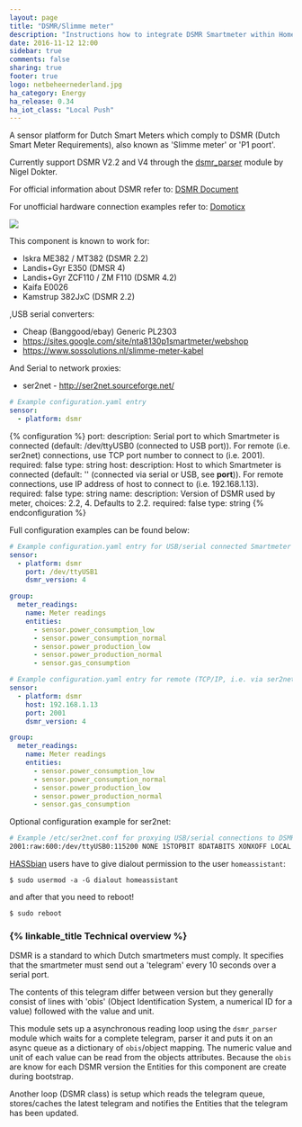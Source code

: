 ```yaml
---
layout: page
title: "DSMR/Slimme meter"
description: "Instructions how to integrate DSMR Smartmeter within Home Assistant."
date: 2016-11-12 12:00
sidebar: true
comments: false
sharing: true
footer: true
logo: netbeheernederland.jpg
ha_category: Energy
ha_release: 0.34
ha_iot_class: "Local Push"
---
```


A sensor platform for Dutch Smart Meters which comply to DSMR (Dutch Smart Meter Requirements), also known as 'Slimme meter' or 'P1 poort'.

Currently support DSMR V2.2 and V4 through the [dsmr_parser](https://github.com/ndokter/dsmr_parser) module by Nigel Dokter.

For official information about DSMR refer to: [DSMR Document](http://www.netbeheernederland.nl/themas/hotspot/hotspot-documenten/?dossierid=11010056&title=Slimme%20meter&onderdeel=Documenten)

For unofficial hardware connection examples refer to: [Domoticx](http://domoticx.com/p1-poort-slimme-meter-hardware/)

<p class='img'>
<img src='/images/screenshots/dsmr.png' />
</p>

This component is known to work for:

- Iskra ME382 / MT382 (DSMR 2.2)
- Landis+Gyr E350 (DMSR 4)
- Landis+Gyr ZCF110 / ZM F110 (DSMR 4.2)
- Kaifa E0026
- Kamstrup 382JxC (DSMR 2.2)

,USB serial converters:

- Cheap (Banggood/ebay) Generic PL2303
- https://sites.google.com/site/nta8130p1smartmeter/webshop
- https://www.sossolutions.nl/slimme-meter-kabel

And Serial to network proxies:

- ser2net - http://ser2net.sourceforge.net/

```yaml
# Example configuration.yaml entry
sensor:
  - platform: dsmr
```

{% configuration %}
  port:
    description: Serial port to which Smartmeter is connected (default: /dev/ttyUSB0 (connected to USB port)). For remote (i.e. ser2net) connections, use TCP port number to connect to (i.e. 2001).
    required: false
    type: string
  host:
    description: Host to which Smartmeter is connected (default: '' (connected via serial or USB, see **port**)). For remote connections, use IP address of host to connect to (i.e. 192.168.1.13).
    required: false
    type: string
  name:
    description: Version of DSMR used by meter, choices: 2.2, 4. Defaults to 2.2.
    required: false
    type: string
{% endconfiguration %}

Full configuration examples can be found below:

```yaml
# Example configuration.yaml entry for USB/serial connected Smartmeter
sensor:
  - platform: dsmr
    port: /dev/ttyUSB1
    dsmr_version: 4

group:
  meter_readings:
    name: Meter readings
    entities:
      - sensor.power_consumption_low
      - sensor.power_consumption_normal
      - sensor.power_production_low
      - sensor.power_production_normal
      - sensor.gas_consumption
```

```yaml
# Example configuration.yaml entry for remote (TCP/IP, i.e. via ser2net) connection to host which is connected to Smartmeter
sensor:
  - platform: dsmr
    host: 192.168.1.13
    port: 2001
    dsmr_version: 4

group:
  meter_readings:
    name: Meter readings
    entities:
      - sensor.power_consumption_low
      - sensor.power_consumption_normal
      - sensor.power_production_low
      - sensor.power_production_normal
      - sensor.gas_consumption
```

Optional configuration example for ser2net:

```sh
# Example /etc/ser2net.conf for proxying USB/serial connections to DSMRv4 smart meters
2001:raw:600:/dev/ttyUSB0:115200 NONE 1STOPBIT 8DATABITS XONXOFF LOCAL -RTSCTS
```

[HASSbian](/getting-started/installation-raspberry-pi-image/) users have to give dialout permission to the user `homeassistant`:

```
$ sudo usermod -a -G dialout homeassistant
```

and after that you need to reboot!

```
$ sudo reboot
```

### {% linkable_title Technical overview %}

DSMR is a standard to which Dutch smartmeters must comply. It specifies that the smartmeter must send out a 'telegram' every 10 seconds over a serial port.

The contents of this telegram differ between version but they generally consist of lines with 'obis' (Object Identification System, a numerical ID for a value) followed with the value and unit.

This module sets up a asynchronous reading loop using the `dsmr_parser` module which waits for a complete telegram, parser it and puts it on an async queue as a dictionary of `obis`/object mapping. The numeric value and unit of each value can be read from the objects attributes. Because the `obis` are know for each DSMR version the Entities for this component are create during bootstrap.

Another loop (DSMR class) is setup which reads the telegram queue, stores/caches the latest telegram and notifies the Entities that the telegram has been updated.

